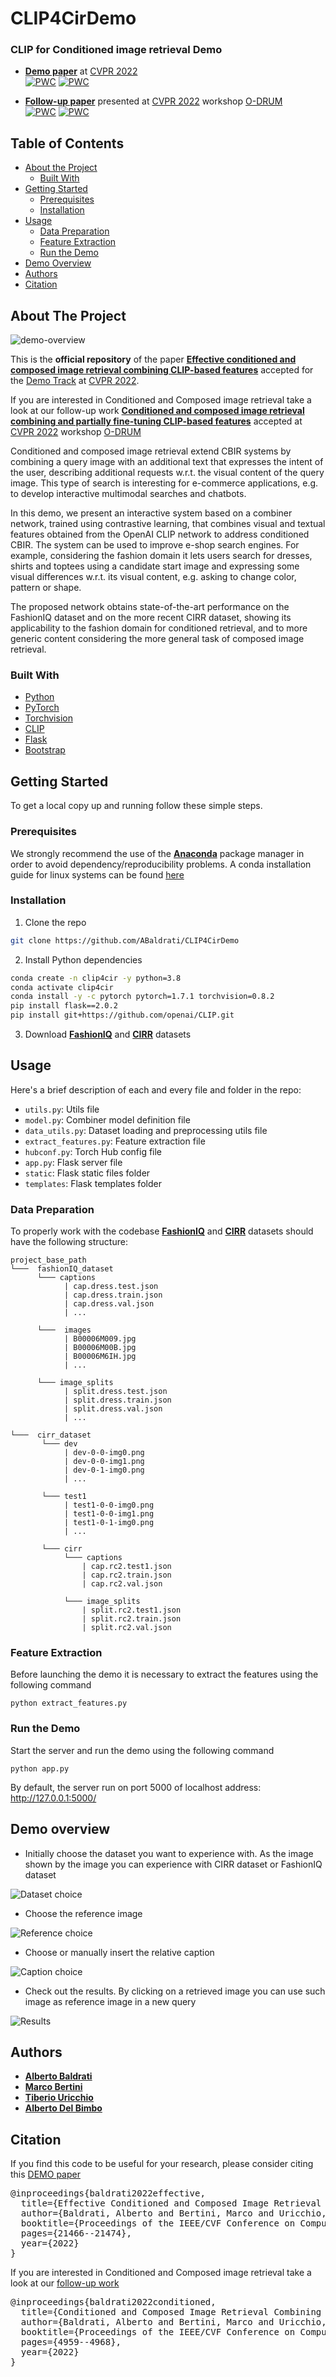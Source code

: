 # CLIP4CirDemo
### CLIP for Conditioned image retrieval Demo

* [**Demo paper**](https://openaccess.thecvf.com/content/CVPR2022/papers/Baldrati_Effective_Conditioned_and_Composed_Image_Retrieval_Combining_CLIP-Based_Features_CVPR_2022_paper.pdf) at [CVPR 2022](https://cvpr2022.thecvf.com)\
[![PWC](https://img.shields.io/endpoint.svg?url=https://paperswithcode.com/badge/effective-conditioned-and-composed-image/text-image-retrieval-on-fashion-iq)](https://paperswithcode.com/sota/text-image-retrieval-on-fashion-iq?p=effective-conditioned-and-composed-image)
[![PWC](https://img.shields.io/endpoint.svg?url=https://paperswithcode.com/badge/effective-conditioned-and-composed-image/text-image-retrieval-on-cirr)](https://paperswithcode.com/sota/text-image-retrieval-on-cirr?p=effective-conditioned-and-composed-image)


* [**Follow-up paper**](https://openaccess.thecvf.com/content/CVPR2022W/ODRUM/papers/Baldrati_Conditioned_and_Composed_Image_Retrieval_Combining_and_Partially_Fine-Tuning_CLIP-Based_CVPRW_2022_paper.pdf) presented at [CVPR 2022](https://cvpr2022.thecvf.com) workshop [O-DRUM](https://asu-apg.github.io/odrum/)\
[![PWC](https://img.shields.io/endpoint.svg?url=https://paperswithcode.com/badge/conditioned-and-composed-image-retrieval/text-image-retrieval-on-fashion-iq)](https://paperswithcode.com/sota/text-image-retrieval-on-fashion-iq?p=conditioned-and-composed-image-retrieval)
[![PWC](https://img.shields.io/endpoint.svg?url=https://paperswithcode.com/badge/conditioned-and-composed-image-retrieval/text-image-retrieval-on-cirr)](https://paperswithcode.com/sota/text-image-retrieval-on-cirr?p=conditioned-and-composed-image-retrieval)	

## Table of Contents


* [About the Project](#about-the-project)
  * [Built With](#built-with)
* [Getting Started](#getting-started)
  * [Prerequisites](#prerequisites)
  * [Installation](#installation)
* [Usage](#usage)
  * [Data Preparation](#data-preparation)
  * [Feature Extraction](#feature-extraction)
  * [Run the Demo](#run-the-demo)
* [Demo Overview](#demo-overview)
* [Authors](#authors)
* [Citation](#citation)

## About The Project

![](images/demo-overview.png "demo-overview")

This is the **official repository** of the paper [**Effective conditioned and composed image retrieval combining CLIP-based features**](https://openaccess.thecvf.com/content/CVPR2022/papers/Baldrati_Effective_Conditioned_and_Composed_Image_Retrieval_Combining_CLIP-Based_Features_CVPR_2022_paper.pdf) accepted for the [Demo Track](https://cvpr2022.thecvf.com/call-demos) at [CVPR 2022](https://cvpr2022.thecvf.com).

If you are interested in Conditioned and Composed image retrieval take a look at our follow-up work [**Conditioned and composed image retrieval
combining and partially fine-tuning CLIP-based features**](https://openaccess.thecvf.com/content/CVPR2022W/ODRUM/papers/Baldrati_Conditioned_and_Composed_Image_Retrieval_Combining_and_Partially_Fine-Tuning_CLIP-Based_CVPRW_2022_paper.pdf) accepted at [CVPR 2022](https://cvpr2022.thecvf.com) workshop [O-DRUM](https://asu-apg.github.io/odrum/)

Conditioned and composed image retrieval extend CBIR systems by combining a query image with an additional text that 
expresses the intent of the user, describing additional requests w.r.t. the visual content of the query image.
This type of search is interesting for e-commerce applications, e.g. to develop interactive multimodal searches and chatbots.

In this demo, we present an interactive system based on a combiner network, trained using contrastive learning, that 
combines visual and textual features obtained from the OpenAI CLIP network to address conditioned CBIR. The system can
be used to improve e-shop search engines. For example, considering the fashion domain it lets users search for dresses, 
shirts and toptees using a candidate start image and expressing some visual differences w.r.t. its visual content, e.g. 
asking to change color, pattern or shape. 

The proposed network obtains state-of-the-art performance on the FashionIQ dataset and on the more recent CIRR dataset, 
showing its applicability to the fashion domain for conditioned retrieval, and to more generic content considering the 
more general task of composed image retrieval.

### Built With
* [Python](https://www.python.org/)
* [PyTorch](https://pytorch.org/)
* [Torchvision](https://pytorch.org/vision/stable/index.html)
* [CLIP](https://github.com/openai/CLIP)
* [Flask](https://flask.palletsprojects.com/en/2.0.x/)
* [Bootstrap](https://getbootstrap.com/)


## Getting Started

To get a local copy up and running follow these simple steps.

### Prerequisites

We strongly recommend the use of the [**Anaconda**](https://www.anaconda.com/) package manager in order to avoid dependency/reproducibility problems.
A conda installation guide for linux systems can be found [here](https://docs.conda.io/projects/conda/en/latest/user-guide/install/linux.html)

### Installation
 
1. Clone the repo
```sh
git clone https://github.com/ABaldrati/CLIP4CirDemo
```
2. Install Python dependencies
```sh
conda create -n clip4cir -y python=3.8
conda activate clip4cir
conda install -y -c pytorch pytorch=1.7.1 torchvision=0.8.2
pip install flask==2.0.2
pip install git+https://github.com/openai/CLIP.git
```
3. Download [**FashionIQ**](https://sites.google.com/view/cvcreative2020/fashion-iq)
and [**CIRR**](https://cuberick-orion.github.io/CIRR/) datasets
## Usage
Here's a brief description of each and every file and folder in the repo:

* ```utils.py```: Utils file
* ```model.py```: Combiner model definition file
* ```data_utils.py```: Dataset loading and preprocessing utils file
* ```extract_features.py```: Feature extraction file
* ```hubconf.py```: Torch Hub config file
* ```app.py```: Flask server file
* ```static```: Flask static files folder
* ```templates```: Flask templates folder

### Data Preparation
To properly work with the codebase [**FashionIQ**](https://sites.google.com/view/cvcreative2020/fashion-iq)
and [**CIRR**](https://cuberick-orion.github.io/CIRR/) datasets should have the following structure:


```
project_base_path
└───  fashionIQ_dataset
      └─── captions
            | cap.dress.test.json
            | cap.dress.train.json
            | cap.dress.val.json
            | ...
            
      └───  images
            | B00006M009.jpg
            | B00006M00B.jpg
            | B00006M6IH.jpg
            | ...
            
      └─── image_splits
            | split.dress.test.json
            | split.dress.train.json
            | split.dress.val.json
            | ...

└───  cirr_dataset       
       └─── dev
            | dev-0-0-img0.png
            | dev-0-0-img1.png
            | dev-0-1-img0.png
            | ...
       
       └─── test1
            | test1-0-0-img0.png
            | test1-0-0-img1.png
            | test1-0-1-img0.png 
            | ...
       
       └─── cirr
            └─── captions
                | cap.rc2.test1.json
                | cap.rc2.train.json
                | cap.rc2.val.json
                
            └─── image_splits
                | split.rc2.test1.json
                | split.rc2.train.json
                | split.rc2.val.json
```

### Feature Extraction
Before launching the demo it is necessary to extract the features 
using the following command
```shell
python extract_features.py
```

### Run the Demo
Start the server and run the demo using the following command
```shell
python app.py
```
By default, the server run on port 5000 of localhost address: http://127.0.0.1:5000/


## Demo overview
* Initially choose the dataset you want to experience with. As the image 
shown by the image you can experience with CIRR dataset or FashionIQ dataset

![](images/dataset_choice.png "Dataset choice")

* Choose the reference image 

![](images/reference_choice.png "Reference choice")

* Choose or manually insert the relative caption

![](images/relative_caption.png "Caption choice")

* Check out the results. By clicking on a
retrieved image you can use such image as reference image in a
new query

![](images/results.png "Results")




## Authors
* [**Alberto Baldrati**](https://scholar.google.it/citations?hl=en&user=I1jaZecAAAAJ)
* [**Marco Bertini**](https://scholar.google.it/citations?user=SBm9ZpYAAAAJ&hl=en)
* [**Tiberio Uricchio**](https://scholar.google.it/citations?user=XHZLRdYAAAAJ&hl=en)
* [**Alberto Del Bimbo**](https://scholar.google.it/citations?user=bf2ZrFcAAAAJ&hl=en)

## Citation
If you find this code to be useful for your research, please consider citing this [DEMO paper](https://openaccess.thecvf.com/content/CVPR2022/papers/Baldrati_Effective_Conditioned_and_Composed_Image_Retrieval_Combining_CLIP-Based_Features_CVPR_2022_paper.pdf)
<pre>
@inproceedings{baldrati2022effective,
  title={Effective Conditioned and Composed Image Retrieval Combining CLIP-Based Features},
  author={Baldrati, Alberto and Bertini, Marco and Uricchio, Tiberio and Del Bimbo, Alberto},
  booktitle={Proceedings of the IEEE/CVF Conference on Computer Vision and Pattern Recognition},
  pages={21466--21474},
  year={2022}
}</pre>


If you are interested in Conditioned and Composed image retrieval take a look at our [follow-up work](https://openaccess.thecvf.com/content/CVPR2022W/ODRUM/papers/Baldrati_Conditioned_and_Composed_Image_Retrieval_Combining_and_Partially_Fine-Tuning_CLIP-Based_CVPRW_2022_paper.pdf)
<pre>
@inproceedings{baldrati2022conditioned,
  title={Conditioned and Composed Image Retrieval Combining and Partially Fine-Tuning CLIP-Based Features},
  author={Baldrati, Alberto and Bertini, Marco and Uricchio, Tiberio and Del Bimbo, Alberto},
  booktitle={Proceedings of the IEEE/CVF Conference on Computer Vision and Pattern Recognition},
  pages={4959--4968},
  year={2022}
}</pre>
